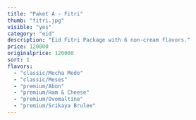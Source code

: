 ```yaml
---
title: "Paket A - Fitri"
thumb: "fitri.jpg"
visible: "yes"
category: "eid"
description: "Eid Fitri Package with 6 non-cream flavors."
price: 120000
originalprice: 120000
sort: 1
flavors:
  - "classic/Mocha Mede"
  - "classic/Meses"
  - "premium/Abon"
  - "premium/Ham & Cheese"
  - "premium/Ovomaltine"
  - "premium/Srikaya Brulee"
---
```

